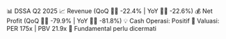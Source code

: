 📊 DSSA Q2 2025
📈 Revenue (QoQ 🔻🔴 -22.4% | YoY 🔻🔴 -22.6%)
💰 Net Profit (QoQ 🔻🔴 -79.9% | YoY 🔻🔴 -81.8%)
💡 Cash Operasi: Positif
🧮 Valuasi: PER 175x | PBV 21.9x
🧱 Fundamental perlu dicermati
